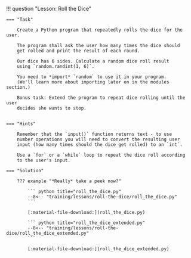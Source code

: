!!! question "Lesson: Roll the Dice"

    === "Task"
        
        Create a Python program that repeatedly rolls the dice for the user.

        The program shall ask the user how many times the dice should
        get rolled and print the result of each round.

        Our dice has 6 sides. Calculate a random dice roll result
        using `random.randint(1, 6)`.

        You need to *import* `random` to use it in your program.
        (We'll learn more about importing later on in the modules section.)

        Bonus task: Extend the program to repeat dice rolling until the user
        decides she wants to stop.


    === "Hints"
        
        Remember that the `input()` function returns text - to use
        number operations you will need to convert the resulting user
        input (how many times should the dice get rolled) to an `int`.

        Use a `for` or a `while` loop to repeat the dice roll according
        to the user's input.

    === "Solution"

        ??? example "*Really* take a peek now?"

            ``` python title="roll_the_dice.py"
            --8<-- "training/lessons/roll-the-dice/roll_the_dice.py"
            ```

            [:material-file-download:](roll_the_dice.py)

            ``` python title="roll_the_dice_extended.py"
            --8<-- "training/lessons/roll-the-dice/roll_the_dice_extended.py"
            ```

            [:material-file-download:](roll_the_dice_extended.py)
